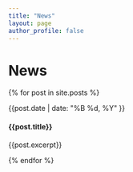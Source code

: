 ```yaml
---
title: "News"
layout: page
author_profile: false
---
```


# News
{% for post in site.posts %}
<div class='content'>
  <p class='date'>{{post.date | date: "%B %d, %Y" }}</p>
  <h4>
      {{post.title}}
  </h4>
  <p>{{post.excerpt}}</p>
</div>
{% endfor %}
